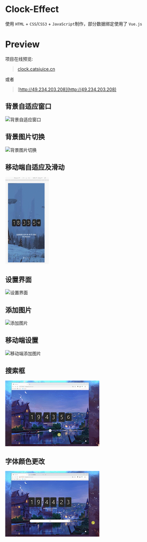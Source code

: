 # Clock-Effect

使用 `HTML` + `CSS`/`CSS3` + `JavaScript`制作，部分数据绑定使用了 `Vue.js`

# Preview

项目在线预览:

> [clock.catsjuice.cn](http://clock.catsjuice.cn)

或者

> [http://49.234.203.208](http://49.234.203.208)

## 背景自适应窗口

![背景自适应窗口](https://github.com/CatsJuice/JavaScript-Effects/blob/master/clcok-effect/gif-preview/adjust.gif)

## 背景图片切换
![背景图片切换](https://github.com/CatsJuice/JavaScript-Effects/blob/master/clcok-effect/gif-preview/switch.gif)

## 移动端自适应及滑动
![移动端自适应及滑动](https://github.com/CatsJuice/JavaScript-Effects/blob/master/clcok-effect/gif-preview/mobile.gif)

## 设置界面
![设置界面](https://github.com/CatsJuice/JavaScript-Effects/blob/master/clcok-effect/gif-preview/setting.gif)

## 添加图片
![添加图片](https://github.com/CatsJuice/JavaScript-Effects/blob/master/clcok-effect/gif-preview/add_img.gif)

## 移动端设置
![移动端添加图片](https://github.com/CatsJuice/JavaScript-Effects/blob/master/clcok-effect/gif-preview/mobile_setting.gif)

## 搜索框
![搜索框](https://github.com/CatsJuice/JavaScript-Effects/blob/master/clcok-effect/gif-preview/search.gif)

## 字体颜色更改
![字体颜色更改](https://github.com/CatsJuice/JavaScript-Effects/blob/master/clcok-effect/gif-preview/font_color_setting.gif)
